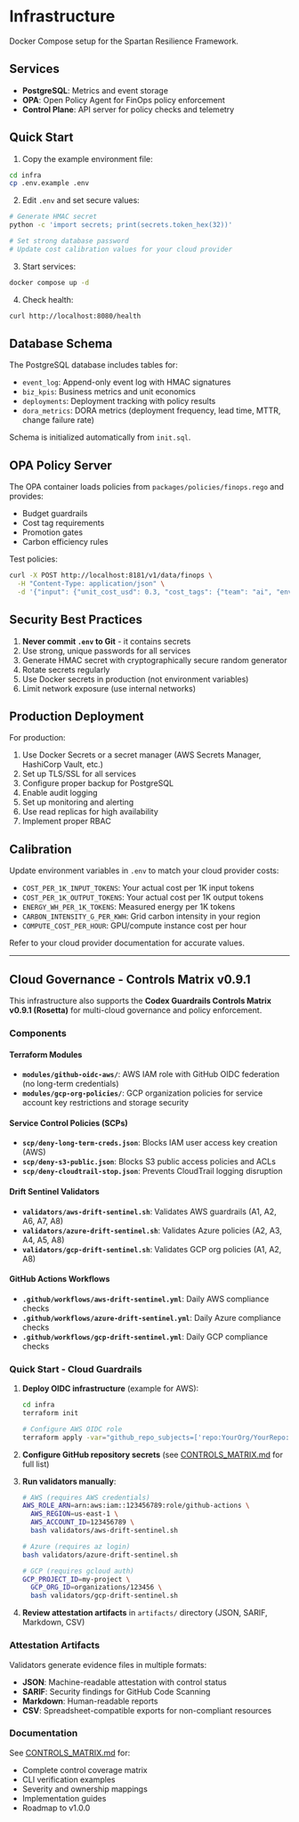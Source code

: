 # Infrastructure

Docker Compose setup for the Spartan Resilience Framework.

## Services

- **PostgreSQL**: Metrics and event storage
- **OPA**: Open Policy Agent for FinOps policy enforcement
- **Control Plane**: API server for policy checks and telemetry

## Quick Start

1. Copy the example environment file:
```bash
cd infra
cp .env.example .env
```

2. Edit `.env` and set secure values:
```bash
# Generate HMAC secret
python -c 'import secrets; print(secrets.token_hex(32))'

# Set strong database password
# Update cost calibration values for your cloud provider
```

3. Start services:
```bash
docker compose up -d
```

4. Check health:
```bash
curl http://localhost:8080/health
```

## Database Schema

The PostgreSQL database includes tables for:

- `event_log`: Append-only event log with HMAC signatures
- `biz_kpis`: Business metrics and unit economics
- `deployments`: Deployment tracking with policy results
- `dora_metrics`: DORA metrics (deployment frequency, lead time, MTTR, change failure rate)

Schema is initialized automatically from `init.sql`.

## OPA Policy Server

The OPA container loads policies from `packages/policies/finops.rego` and provides:

- Budget guardrails
- Cost tag requirements
- Promotion gates
- Carbon efficiency rules

Test policies:
```bash
curl -X POST http://localhost:8181/v1/data/finops \
  -H "Content-Type: application/json" \
  -d '{"input": {"unit_cost_usd": 0.3, "cost_tags": {"team": "ai", "environment": "dev"}}}'
```

## Security Best Practices

1. **Never commit `.env` to Git** - it contains secrets
2. Use strong, unique passwords for all services
3. Generate HMAC secret with cryptographically secure random generator
4. Rotate secrets regularly
5. Use Docker secrets in production (not environment variables)
6. Limit network exposure (use internal networks)

## Production Deployment

For production:

1. Use Docker Secrets or a secret manager (AWS Secrets Manager, HashiCorp Vault, etc.)
2. Set up TLS/SSL for all services
3. Configure proper backup for PostgreSQL
4. Enable audit logging
5. Set up monitoring and alerting
6. Use read replicas for high availability
7. Implement proper RBAC

## Calibration

Update environment variables in `.env` to match your cloud provider costs:

- `COST_PER_1K_INPUT_TOKENS`: Your actual cost per 1K input tokens
- `COST_PER_1K_OUTPUT_TOKENS`: Your actual cost per 1K output tokens
- `ENERGY_WH_PER_1K_TOKENS`: Measured energy per 1K tokens
- `CARBON_INTENSITY_G_PER_KWH`: Grid carbon intensity in your region
- `COMPUTE_COST_PER_HOUR`: GPU/compute instance cost per hour

Refer to your cloud provider documentation for accurate values.

---

## Cloud Governance - Controls Matrix v0.9.1

This infrastructure also supports the **Codex Guardrails Controls Matrix v0.9.1 (Rosetta)** for multi-cloud governance and policy enforcement.

### Components

#### Terraform Modules

- **`modules/github-oidc-aws/`**: AWS IAM role with GitHub OIDC federation (no long-term credentials)
- **`modules/gcp-org-policies/`**: GCP organization policies for service account key restrictions and storage security

#### Service Control Policies (SCPs)

- **`scp/deny-long-term-creds.json`**: Blocks IAM user access key creation (AWS)
- **`scp/deny-s3-public.json`**: Blocks S3 public access policies and ACLs
- **`scp/deny-cloudtrail-stop.json`**: Prevents CloudTrail logging disruption

#### Drift Sentinel Validators

- **`validators/aws-drift-sentinel.sh`**: Validates AWS guardrails (A1, A2, A6, A7, A8)
- **`validators/azure-drift-sentinel.sh`**: Validates Azure policies (A2, A3, A4, A5, A8)
- **`validators/gcp-drift-sentinel.sh`**: Validates GCP org policies (A1, A2, A8)

#### GitHub Actions Workflows

- **`.github/workflows/aws-drift-sentinel.yml`**: Daily AWS compliance checks
- **`.github/workflows/azure-drift-sentinel.yml`**: Daily Azure compliance checks
- **`.github/workflows/gcp-drift-sentinel.yml`**: Daily GCP compliance checks

### Quick Start - Cloud Guardrails

1. **Deploy OIDC infrastructure** (example for AWS):
   ```bash
   cd infra
   terraform init
   
   # Configure AWS OIDC role
   terraform apply -var="github_repo_subjects=['repo:YourOrg/YourRepo:*']"
   ```

2. **Configure GitHub repository secrets** (see [CONTROLS_MATRIX.md](../CONTROLS_MATRIX.md) for full list)

3. **Run validators manually**:
   ```bash
   # AWS (requires AWS credentials)
   AWS_ROLE_ARN=arn:aws:iam::123456789:role/github-actions \
     AWS_REGION=us-east-1 \
     AWS_ACCOUNT_ID=123456789 \
     bash validators/aws-drift-sentinel.sh
   
   # Azure (requires az login)
   bash validators/azure-drift-sentinel.sh
   
   # GCP (requires gcloud auth)
   GCP_PROJECT_ID=my-project \
     GCP_ORG_ID=organizations/123456 \
     bash validators/gcp-drift-sentinel.sh
   ```

4. **Review attestation artifacts** in `artifacts/` directory (JSON, SARIF, Markdown, CSV)

### Attestation Artifacts

Validators generate evidence files in multiple formats:

- **JSON**: Machine-readable attestation with control status
- **SARIF**: Security findings for GitHub Code Scanning
- **Markdown**: Human-readable reports
- **CSV**: Spreadsheet-compatible exports for non-compliant resources

### Documentation

See [CONTROLS_MATRIX.md](../CONTROLS_MATRIX.md) for:
- Complete control coverage matrix
- CLI verification examples
- Severity and ownership mappings
- Implementation guides
- Roadmap to v1.0.0
